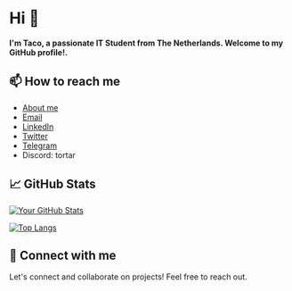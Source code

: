 # Hi 👋
**I'm Taco, a passionate IT Student from The Netherlands. Welcome to my GitHub profile!.**  

<!-- ## 🔧 Technologies & Tools

![Tech1](https://img.shields.io/badge/-Technology1-555555?style=flat&logo=tech1&logoColor=white)
![Tech2](https://img.shields.io/badge/-Technology2-555555?style=flat&logo=tech2&logoColor=white)
-->

<!-- ## 🌱 I'm currently learning

- [Learning1](https://www.example.com/learning1)
- [Learning2](https://www.example.com/learning2)

-->

<!-- ## 💼 Work

- I'm currently working on [Project Name](https://www.example.com/project)
- Check out my [portfolio](https://www.example.com/portfolio) for more details about my work 
-->

## 📫 How to reach me
- [About me](https://tortar.me)
- [Email](mailto:taco@tacoroumen.nl)
- [LinkedIn](https://linkedin.com/in/tacoroumen)
- [Twitter](https://twitter.com/tacoroumen)
- [Telegram](https://t.me/TacoRoumen)
- Discord: tortar

## 📈 GitHub Stats

[![Your GitHub Stats](https://github-readme-stats.vercel.app/api?username=tacoroumen&show_icons=true&theme=github_dark)](https://github.com/anuraghazra/github-readme-stats)

[![Top Langs](https://github-readme-stats.vercel.app/api/top-langs/?username=tacoroumen&layout=pie&theme=github_dark)](https://github.com/anuraghazra/github-readme-stats)

<!--## WakaTime Stats
[![WakaTime stats](https://github-readme-stats.vercel.app/api/wakatime?username=tacoroumen)](https://github.com/anuraghazra/github-readme-stats)

-->

<!-- ## 📚 Latest Blog Posts

- [Blog Post 1](https://www.example.com/blog/post1)
- [Blog Post 2](https://www.example.com/blog/post2)

-->

## 🤝 Connect with me

Let's connect and collaborate on projects! Feel free to reach out.
